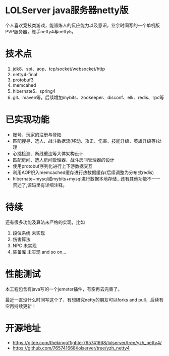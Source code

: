 # LOLServer java服务器netty版
个人喜欢竞技类游戏，能锻炼人的反应能力以及意识，业余时间写的一个单机版PVP服务器，练手netty4与netty5。

# 技术点
1. jdk8、spi、aop、tcp/socket/websocket/http
2. netty4-final
3. protobuf3
4. memcahed
5. hibernate5、spring4
6. git、maven等，后续增加mybits、zookeeper、disconf、elk、redis、rpc等

# 已实现功能
- 账号、玩家的注册与登陆
- 匹配搜寻、选人、战斗数据流(移动、攻击、伤害、技能升级、英雄升级等)处理
- 心跳检测、断线重连等大体架构设计
- 匹配房间、选人房间管理器、战斗房间管理器的设计
- 使用protobuf序列化进行上下游数据交互
- 利用AOP织入memcached缓存进行热数据缓存(后续调整为分布式redis)
- hibernate+mysql或mybits+mysql进行数据本地存储...还有其他功能不一一赘述了,源码里有详细注释。

# 待续
还有很多功能及算法未严格的实现，比如
1. 段位系统 未实现
2. 伤害算法
3. NPC 未实现
4. 装备库 未实现 and so on...

# 性能测试
本工程包含有java写的一个jemeter插件，有空再去完善了。

最近一直没什么时间写这个了，有想研究netty的朋友可以forks and pull，后续有空再持续更新！

# 开源地址
- https://gitee.com/thekingoffighter765741668/lolserver/tree/yzh_netty4/
- https://github.com/765741668/lolserver/tree/yzh_netty4
